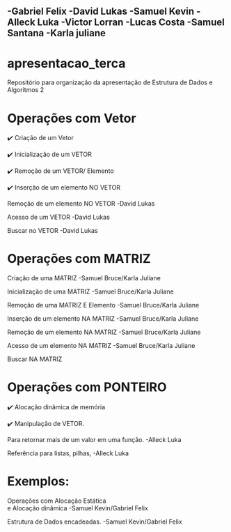 ## -Gabriel Felix -David Lukas -Samuel Kevin -Alleck Luka -Victor Lorran -Lucas Costa -Samuel Santana -Karla juliane  

# apresentacao_terca
Repositório para organização da apresentação de Estrutura de Dados e Algoritmos 2  

# Operações com Vetor  

:heavy_check_mark: Criação de um Vetor  

:heavy_check_mark: Inicialização de um VETOR  

:heavy_check_mark: Remoção de um VETOR/ Elemento  

:heavy_check_mark: Inserção de um elemento NO VETOR  

Remoção de um elemento NO VETOR -David Lukas  

Acesso de um VETOR -David Lukas  

Buscar no VETOR -David Lukas  

# Operações com MATRIZ  

Criação de uma MATRIZ -Samuel Bruce/Karla Juliane  

Inicialização de uma MATRIZ -Samuel Bruce/Karla Juliane  

Remoção de uma MATRIZ E Elemento -Samuel Bruce/Karla Juliane  

Inserção de um elemento NA MATRIZ -Samuel Bruce/Karla Juliane  

Remoção de um elemento NA MATRIZ -Samuel Bruce/Karla Juliane  

Acesso de um elemento NA MATRIZ -Samuel Bruce/Karla Juliane  

Buscar NA MATRIZ  

# Operações com PONTEIRO  

:heavy_check_mark: Alocação dinâmica de memória  

:heavy_check_mark: Manipulação de VETOR.  

Para retornar mais de um valor em uma função. -Alleck Luka  

Referência para listas, pilhas, -Alleck Luka  

# Exemplos:  

Operações com Alocação Estática  
e Alocação dinâmica -Samuel Kevin/Gabriel Felix  

Estrutura de Dados encadeadas. -Samuel Kevin/Gabriel Felix  

